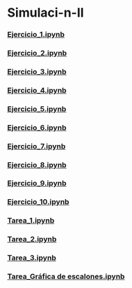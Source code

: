 # Simulaci-n-II
### [Ejercicio_1.ipynb](https://github.com/FabiolaHuescasDelRio/Simulaci-n-II/blob/54495a1304da958de8367dfb2a4fbcdc1807898d/Ejercicio%201)
  ### [Ejercicio_2.ipynb](https://github.com/FabiolaHuescasDelRio/Simulaci-n-II/blob/54f5b49dea38d2c3f6a296ff7349989238fe44f8/Ejercicio%202)
  ### [Ejercicio_3.ipynb](https://github.com/FabiolaHuescasDelRio/Simulaci-n-II/blob/aadc584803b5db172a33ac36db68e8137cfa8696/Ejercicio%203)
  ### [Ejercicio_4.ipynb](https://github.com/FabiolaHuescasDelRio/Simulaci-n-II/blob/badc447384c20a842cf3210f1e7d1564078a58c5/Ejercicio%204)
  ### [Ejercicio_5.ipynb](https://github.com/FabiolaHuescasDelRio/Simulaci-n-II/blob/8cd4b2e5eb6fdcad633da7373632aed42250107e/Ejercicio%205)
  ### [Ejercicio_6.ipynb](https://github.com/FabiolaHuescasDelRio/Simulaci-n-II/blob/ce732f9921d4a877189586babac9a0b534d1fa6b/Ejercicio%206)
  ### [Ejercicio_7.ipynb](https://github.com/FabiolaHuescasDelRio/Simulaci-n-II/blob/da31e0fed9d0d93af720ca652a02730ce37c19ab/Ejercicio%207)
  ### [Ejercicio_8.ipynb](https://github.com/FabiolaHuescasDelRio/Simulaci-n-II/blob/b54d611ba866c41a87175ac21094887998fc9d4a/Ejercicio%208)
  ### [Ejercicio_9.ipynb](https://github.com/FabiolaHuescasDelRio/Simulaci-n-II/blob/069725d20de1b7149d9e03275175c1f5f44bd033/Ejercicio%209)
  ### [Ejercicio_10.ipynb](https://github.com/FabiolaHuescasDelRio/Simulaci-n-II/blob/3583dc0d29f8d7d2f91fa0bfdb4ddd0594c75b90/Ejercicio%2010)
  ### [Tarea_1.ipynb](https://github.com/FabiolaHuescasDelRio/Simulaci-n-II/blob/595349f6a59fc9c7aa723775d01fac9b29aa0d3a/Tarea%201)
  ### [Tarea_2.ipynb](https://github.com/FabiolaHuescasDelRio/Simulaci-n-II/blob/a1685027233adbba81037be1dc61fb3a3f0feca5/Tarea%202)
  ### [Tarea_3.ipynb](https://github.com/FabiolaHuescasDelRio/Simulaci-n-II/blob/daa30b79c098c5c99b0705cf16e25717fc1e68aa/Tarea%203)
  ### [Tarea_Gráfica de escalones.ipynb](https://github.com/FabiolaHuescasDelRio/Simulaci-n-II/blob/daa30b79c098c5c99b0705cf16e25717fc1e68aa/Tarea%203)
 
